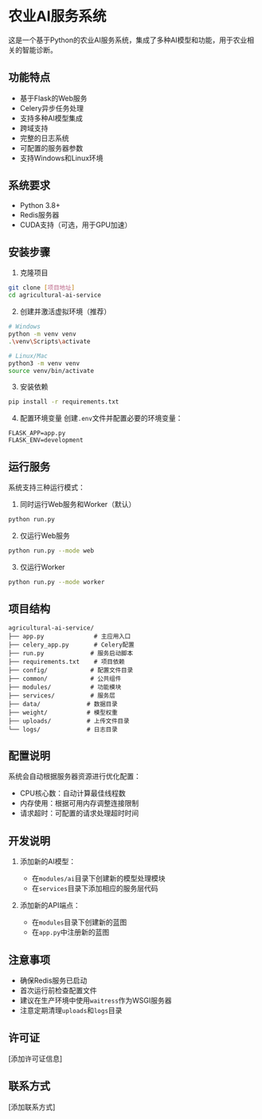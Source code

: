 # 农业AI服务系统

这是一个基于Python的农业AI服务系统，集成了多种AI模型和功能，用于农业相关的智能诊断。

## 功能特点

- 基于Flask的Web服务
- Celery异步任务处理
- 支持多种AI模型集成
- 跨域支持
- 完整的日志系统
- 可配置的服务器参数
- 支持Windows和Linux环境

## 系统要求

- Python 3.8+
- Redis服务器
- CUDA支持（可选，用于GPU加速）

## 安装步骤

1. 克隆项目
```bash
git clone [项目地址]
cd agricultural-ai-service
```

2. 创建并激活虚拟环境（推荐）
```bash
# Windows
python -m venv venv
.\venv\Scripts\activate

# Linux/Mac
python3 -m venv venv
source venv/bin/activate
```

3. 安装依赖
```bash
pip install -r requirements.txt
```

4. 配置环境变量
创建`.env`文件并配置必要的环境变量：
```env
FLASK_APP=app.py
FLASK_ENV=development
```

## 运行服务

系统支持三种运行模式：

1. 同时运行Web服务和Worker（默认）
```bash
python run.py
```

2. 仅运行Web服务
```bash
python run.py --mode web
```

3. 仅运行Worker
```bash
python run.py --mode worker
```

## 项目结构

```
agricultural-ai-service/
├── app.py              # 主应用入口
├── celery_app.py       # Celery配置
├── run.py             # 服务启动脚本
├── requirements.txt    # 项目依赖
├── config/            # 配置文件目录
├── common/            # 公共组件
├── modules/           # 功能模块
├── services/          # 服务层
├── data/             # 数据目录
├── weight/           # 模型权重
├── uploads/          # 上传文件目录
└── logs/             # 日志目录
```

## 配置说明

系统会自动根据服务器资源进行优化配置：
- CPU核心数：自动计算最佳线程数
- 内存使用：根据可用内存调整连接限制
- 请求超时：可配置的请求处理超时时间

## 开发说明

1. 添加新的AI模型：
   - 在`modules/ai`目录下创建新的模型处理模块
   - 在`services`目录下添加相应的服务层代码

2. 添加新的API端点：
   - 在`modules`目录下创建新的蓝图
   - 在`app.py`中注册新的蓝图

## 注意事项

- 确保Redis服务已启动
- 首次运行前检查配置文件
- 建议在生产环境中使用`waitress`作为WSGI服务器
- 注意定期清理`uploads`和`logs`目录

## 许可证

[添加许可证信息]

## 联系方式

[添加联系方式] 